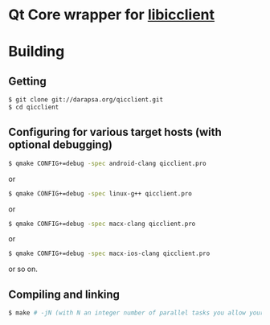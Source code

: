 # Qt Core wrapper for  [libicclient](../client)

# Building

## Getting

```sh
$ git clone git://darapsa.org/qicclient.git
$ cd qicclient
```

## Configuring for various target hosts (with optional debugging)

```sh
$ qmake CONFIG+=debug -spec android-clang qicclient.pro
```

or

```sh
$ qmake CONFIG+=debug -spec linux-g++ qicclient.pro
```

or

```sh
$ qmake CONFIG+=debug -spec macx-clang qicclient.pro
```

or

```sh
$ qmake CONFIG+=debug -spec macx-ios-clang qicclient.pro
```

or so on.

## Compiling and linking

```sh
$ make # -jN (with N an integer number of parallel tasks you allow your computer to run for compiling this)
```
